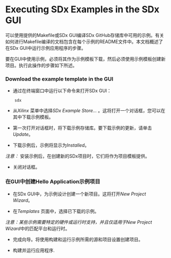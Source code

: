 Executing SDx Examples in the SDx GUI
===============================================================================

可以使用提供的Makefile或SDx GUI编译SDx GitHub存储库中可用的示例。有关如何进行Makefile编译的文档包含在每个示例的README文件中。本文档概述了在SDx GUI中运行示例应用程序的步骤。

要在GUI中使用示例，必须将其作为示例模板下载，然后必须使用示例模板创建新项目。执行此操作的步骤如下所述。

### Download the example template in the GUI
- 通过在终端窗口中运行以下命令来打开SDx GUI：
```
    sdx
```

- 从*Xilinx* 菜单中选择*SDx Example Store...* 。这将打开一个对话框，您可以在其中下载示例模板。
- 第一次打开对话框时，将下载示例存储库。要下载示例的更新，请单击*Update*。

- 下载示例后，示例将显示为*Installed*。

*注意：* 安装示例后，在创建新的SDx项目时，它们将作为项目模板提供。

- 关闭对话框。


### 在GUI中创建Hello Application示例项目
- 在SDx GUI中，为示例设计创建一个新项目。这将打开*New Project Wizard*。

- 在*Templates* 页面中，选择已下载的示例。


*注意：*某些示例需要特定的硬件或运行时支持，并且仅适用于*New Project Wizard*中的匹配平台和运行时。

- 完成向导。将使用构建和运行示例所需的源和项目设置创建项目。

- 构建并运行应用程序.

